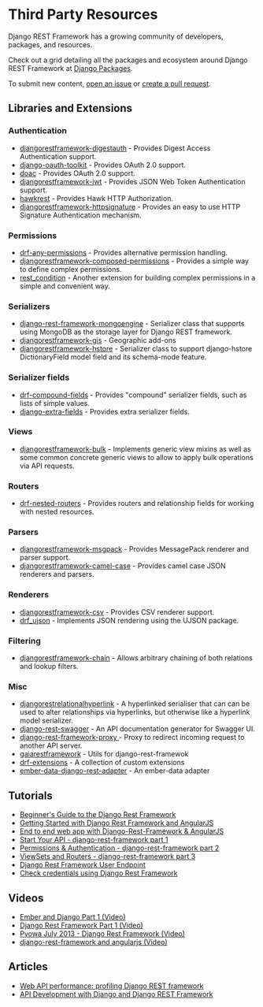 # Third Party Resources

Django REST Framework has a growing community of developers, packages, and resources.

Check out a grid detailing all the packages and ecosystem around Django REST Framework at [Django Packages](https://www.djangopackages.com/grids/g/django-rest-framework/).

To submit new content, [open an issue](https://github.com/tomchristie/django-rest-framework/issues/new) or [create a pull request](https://github.com/tomchristie/django-rest-framework/).

## Libraries and Extensions

### Authentication

* [djangorestframework-digestauth](https://github.com/juanriaza/django-rest-framework-digestauth) - Provides Digest Access Authentication support.
* [django-oauth-toolkit](https://github.com/evonove/django-oauth-toolkit) - Provides OAuth 2.0 support.
* [doac](https://github.com/Rediker-Software/doac) - Provides OAuth 2.0 support.
* [djangorestframework-jwt](https://github.com/GetBlimp/django-rest-framework-jwt) - Provides JSON Web Token Authentication support.
* [hawkrest](https://github.com/kumar303/hawkrest) - Provides Hawk HTTP Authorization.
* [djangorestframework-httpsignature](https://github.com/etoccalino/django-rest-framework-httpsignature) - Provides an easy to use HTTP Signature Authentication mechanism.

### Permissions

* [drf-any-permissions](https://github.com/kevin-brown/drf-any-permissions) - Provides alternative permission handling.
* [djangorestframework-composed-permissions](https://github.com/niwibe/djangorestframework-composed-permissions) - Provides a simple way to define complex permissions.
* [rest_condition](https://github.com/caxap/rest_condition) - Another extension for building complex permissions in a simple and convenient way.

### Serializers

* [django-rest-framework-mongoengine](https://github.com/umutbozkurt/django-rest-framework-mongoengine) - Serializer class that supports using MongoDB as the storage layer for Django REST framework.
* [djangorestframework-gis](https://github.com/djangonauts/django-rest-framework-gis) - Geographic add-ons
* [djangorestframework-hstore](https://github.com/djangonauts/django-rest-framework-hstore) - Serializer class to support django-hstore DictionaryField model field and its schema-mode feature.

### Serializer fields

* [drf-compound-fields](https://github.com/estebistec/drf-compound-fields) - Provides "compound" serializer fields, such as lists of simple values.
* [django-extra-fields](https://github.com/Hipo/drf-extra-fields) - Provides extra serializer fields.

### Views

* [djangorestframework-bulk](https://github.com/miki725/django-rest-framework-bulk) - Implements generic view mixins as well as some common concrete generic views to allow to apply bulk operations via API requests.

### Routers

* [drf-nested-routers](https://github.com/alanjds/drf-nested-routers) - Provides routers and relationship fields for working with nested resources.

### Parsers

* [djangorestframework-msgpack](https://github.com/juanriaza/django-rest-framework-msgpack) - Provides MessagePack renderer and parser support.
* [djangorestframework-camel-case](https://github.com/vbabiy/djangorestframework-camel-case) - Provides camel case JSON renderers and parsers.

### Renderers

* [djangorestframework-csv](https://github.com/mjumbewu/django-rest-framework-csv) - Provides CSV renderer support.
* [drf_ujson](https://github.com/gizmag/drf-ujson-renderer) - Implements JSON rendering using the UJSON package.

### Filtering

* [djangorestframework-chain](https://github.com/philipn/django-rest-framework-chain) - Allows arbitrary chaining of both relations and lookup filters.

### Misc

* [djangorestrelationalhyperlink](https://github.com/fredkingham/django_rest_model_hyperlink_serializers_project) - A hyperlinked serialiser that can can be used to alter relationships via hyperlinks, but otherwise like a hyperlink model serializer.
* [django-rest-swagger](https://github.com/marcgibbons/django-rest-swagger) - An API documentation generator for Swagger UI.
* [django-rest-framework-proxy ](https://github.com/eofs/django-rest-framework-proxy) - Proxy to redirect incoming request to another API server.
* [gaiarestframework](https://github.com/AppsFuel/gaiarestframework) - Utils for django-rest-framewok
* [drf-extensions](https://github.com/chibisov/drf-extensions) - A collection of custom extensions
* [ember-data-django-rest-adapter](https://github.com/toranb/ember-data-django-rest-adapter) - An ember-data adapter

## Tutorials

* [Beginner's Guide to the Django Rest Framework](http://code.tutsplus.com/tutorials/beginners-guide-to-the-django-rest-framework--cms-19786)
* [Getting Started with Django Rest Framework and AngularJS](http://blog.kevinastone.com/getting-started-with-django-rest-framework-and-angularjs.html)
* [End to end web app with Django-Rest-Framework & AngularJS](http://blog.mourafiq.com/post/55034504632/end-to-end-web-app-with-django-rest-framework)
* [Start Your API - django-rest-framework part 1](https://godjango.com/41-start-your-api-django-rest-framework-part-1/)
* [Permissions & Authentication - django-rest-framework part 2](https://godjango.com/43-permissions-authentication-django-rest-framework-part-2/)
* [ViewSets and Routers - django-rest-framework part 3](https://godjango.com/45-viewsets-and-routers-django-rest-framework-part-3/)
* [Django Rest Framework User Endpoint](http://richardtier.com/2014/02/25/django-rest-framework-user-endpoint/)
* [Check credentials using Django Rest Framework](http://richardtier.com/2014/03/06/110/)

## Videos

* [Ember and Django Part 1 (Video)](http://www.neckbeardrepublic.com/screencasts/ember-and-django-part-1)
* [Django Rest Framework Part 1 (Video)](http://www.neckbeardrepublic.com/screencasts/django-rest-framework-part-1)
* [Pyowa July 2013 - Django Rest Framework (Video)](http://www.youtube.com/watch?v=E1ZrehVxpBo)
* [django-rest-framework and angularjs (Video)](http://www.youtube.com/watch?v=Q8FRBGTJ020)

## Articles

* [Web API performance: profiling Django REST framework](http://dabapps.com/blog/api-performance-profiling-django-rest-framework/)
* [API Development with Django and Django REST Framework](https://bnotions.com/api-development-with-django-and-django-rest-framework/)
